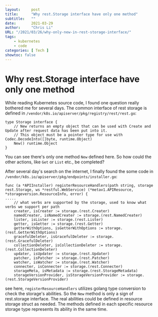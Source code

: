 ```yaml
---
layout:     post 
title:      "Why rest.Storage interface have only one method"
subtitle:   ""
date:       2021-03-29
author:     "Chris Li"
URL: "/2021/03/26/why-only-new-in-rest-storage-interface/"
tags:
    - kubernetes
    - code
categories: [ Tech ]
showtoc: false
---
```


# Why rest.Storage interface have only one method

While reading Kubernetes source code, I found one question really bothered me for several days. The common interface of rest storage is defined in `/vendor/k8s.io/apiserver/pkg/registry/rest/rest.go`:
```golang
type Storage interface {
	// New returns an empty object that can be used with Create and Update after request data has been put into it.
	// This object must be a pointer type for use with Codec.DecodeInto([]byte, runtime.Object)
	New() runtime.Object
}
```
You can see there's only one method `New` defined here. So how could the other actions, like `Get` or `List` etc., be completed?

After several day's search on the internet, I finally found the some code in `/vendor/k8s.io/apiserver/pkg/endpoints/installer.go`:
```golang
func (a *APIInstaller) registerResourceHandlers(path string, storage rest.Storage, ws *restful.WebService) (*metav1.APIResource, *storageversion.ResourceInfo, error) {
.....
	// what verbs are supported by the storage, used to know what verbs we support per path
	creater, isCreater := storage.(rest.Creater)
	namedCreater, isNamedCreater := storage.(rest.NamedCreater)
	lister, isLister := storage.(rest.Lister)
	getter, isGetter := storage.(rest.Getter)
	getterWithOptions, isGetterWithOptions := storage.(rest.GetterWithOptions)
	gracefulDeleter, isGracefulDeleter := storage.(rest.GracefulDeleter)
	collectionDeleter, isCollectionDeleter := storage.(rest.CollectionDeleter)
	updater, isUpdater := storage.(rest.Updater)
	patcher, isPatcher := storage.(rest.Patcher)
	watcher, isWatcher := storage.(rest.Watcher)
	connecter, isConnecter := storage.(rest.Connecter)
	storageMeta, isMetadata := storage.(rest.StorageMetadata)
	storageVersionProvider, isStorageVersionProvider := storage.(rest.StorageVersionProvider)
```
see here, `registerResourceHandlers` utilizes golang type conversion to check the storage's abilities. So the `New` method is only a sign of rest.storage interface. The real abilities could be defined in resource storage struct as needed. The methods defined in each specific resource storage type represents its ability in the same time. 